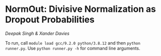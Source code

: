 # NormOut: Divisive Normalization as Dropout Probabilities
*Deepak Singh & Xander Davies*

To run, call `module load gcc/9.2.0 python/3.8.12` and then `python runner.py`. Use `python runner.py -h` for command line arguments.
